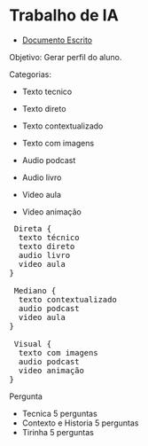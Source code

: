 # Trabalho de IA

- [Documento Escrito](https://docs.google.com/document/d/12bAPfYI_4cSh6Y3AWxf5jqFf4pqxHUPLNqC2KIUph-s/edit?usp=sharing)


Objetivo: Gerar perfil do aluno.

Categorias:

- Texto tecnico
- Texto direto
- Texto contextualizado
- Texto com imagens

- Audio podcast
- Audio livro

- Video aula
- Video animação

<pre>
 Direta {
  texto técnico
  texto direto
  audio livro
  video aula
} 

 Mediano {
  texto contextualizado
  audio podcast
  video aula
}

 Visual {
  texto com imagens
  audio podcast
  video animação
}
</pre>

Pergunta 
- Tecnica 5 perguntas
- Contexto e Historia 5 perguntas
- Tirinha 5 perguntas


